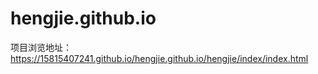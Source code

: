# hengjie.github.io


项目浏览地址：https://15815407241.github.io/hengjie.github.io/hengjie/index/index.html
